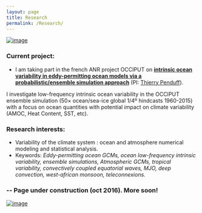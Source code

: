 ```yaml
---
layout: page
title: Research
permalink: /Research/
---
```


[![image]({{site.baseurl}}/img/occischemewebsite_hiRes.png)](https://stephanieleroux.github.io/research) 

### Current project:
  - I am  taking part in the french ANR project OCCIPUT  on  [**intrinsic ocean variability in eddy-permitting ocean models via a probabilistic/ensemble simulation
approach**](http://www.agence-nationale-recherche.fr/en/anr-funded-project/?tx_lwmsuivibilan_pi2%5BCODE%5D=ANR-13-BS06-0007) (PI: [Thierry Penduff](http://lgge.osug.fr/personnels/Penduff_Thierry)). 
    
I investigate low-frequency intrinsic ocean variability in the OCCIPUT ensemble simulation (50× ocean/sea-ice global 1/4º hindcasts 1960-2015) with a focus on ocean quantities with potential impact on climate variability 
 (AMOC, Heat Content, SST, etc).

### Research interests:
  - Variability of the climate system : ocean and atmosphere numerical modeling and statistical analysis. 
  - Keywords: *Eddy-permitting ocean GCMs, ocean low-frequency intrinsic variability, ensemble simulations, Atmospheric GCMs, tropical variability, convectively coupled equatorial waves, MJO, deep convection, west-african monsoon, teleconnexions.*

### -- Page under construction (oct 2016). More soon!

[![image]({{site.baseurl}}/img/ensemble.png)](https://stephanieleroux.github.io/research)